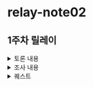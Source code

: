 # relay-note02
## 1주차 릴레이

<details>
<summary>토론 내용</summary>
 
### 1. 부스트캠프 커뮤니티는 어떤 커뮤니티가 되어야 할까? 커뮤니티라는 건 무엇일까? 
- 슬랙도 하나의 커뮤니티가 될 수 있을 것 같다.
- 정보공유, 소소한 잡답도 하면서 같이 성장하는 환경인 것 같다.
- 애매하거나 이해하기 어려운 미션을 같이 논의하면서 방향성을 잡아주는 데 큰 도움이 된다.
- 다른 캠퍼들이 올린 정보로 시작점을 찾고, 목표도 추가할 수 있다.

### 2. 개발자로서 학습하고 성장한다는 건 무엇일까? 학습과 성장이 되고 있는지 어떻게 확인할 수 있을까?
- 주로 미션 해결에 대해 토론함.
- 학습시간 안에 학습할 내용이 많아서, 방향성 정도만 알아간다는 느낌이 든다.
- 초반에는 미션을 해결하고 코드를 무조건 구현해야 한다는 집중이 있어서 배우는 것이 없었는데, 이번주 후반에는 더 학습에 집중하여 얻어가는 것이 더 많은 것 같다.
- 우선순위 결정, 최소한의 목표 등의 필요성을 느낀다.
- CS 지식도 얻고, 또 어떤식으로 학습을 진행해 나가야 하는지 배우는 것 같다.
- 제출은 했다, 베이직보다는 구현 이상의 내용을 생각해 나가서 구상, 설계까지도 생각하는 것 같다. 
 
### 3. AI에게는 어떤 도움을 받을 수 있고, 받을 수 없을까? AI가 할 수 있지만 하면 안 되는 일도 있을까? 
- AI에게 키워드를 주어서, 흐름/학습 순서를 정해주게 하는 것도 좋은 것 같다.
- 체크포인트 작성 같은 작업에서 도움을 받을 수도 있다.
  - 그렇지만 체크포인트를 직접 만드는 것이 학습에는 더 도움이 될 수도 있음
- 학습한 정보를 건내주고, 요약이나 자료 정리를 요청해주면 편리하다.
- 로직을 생각하지 않고, 그대로 코드를 작성해달라고 요청하니 학습은 됬지만, 구현 실력은 안 늘은 기분이 들었다
- 리서치 부분에서 물어볼 때 신뢰성이 안 들어서 "이걸로 배워도 되나" 같은 기분이 들었다. 공식 문서를 확인하는 것이 나은것 같다.
- https://notebooklm.google.com/ 같은 모델로 찾은 자료를 정리해달라고 요청하는 것도 좋은 생각 같다.
- https://www.perplexity.ai/ 로 검색을 대신 해주는 모델을 사용하는 것도 가능하다.
- 테스팅, 검증에서 사용하면 편리해질 수 있을 것 같다.

### 4. 챌린지를 하며 놓치고 있는 것과 과도하게 집중하고 있는 것은 무엇일까? 어떻게 보완할 수 있을까?
- 1순위는 건강 (잠, 컨디션, 생활패턴...) "하나만 더" 하다가 잠을 좀 잃는 것 같다.
- 여기서도 AI 사용이 가능할까?
- 완성에 과도하게 집중해서, 돌아볼때 맞는 내용이 별로 없는 기분이 들었다.
- 문제처럼 보기보다는 학습에 필요한 과정으로 보는 것이 이상적인 것 같다.

### 5. 부스트캠프에서 1주차를 보내면서 아쉬웠던 게 있었나? 시도해 보고 싶었지만 망설였던 게 있나?
- 시간부족으로 인해서 리팩토링/테스트를 못 거친 것이 아쉬웠다.
- 오류가 뜰때 어떻게 해결해야 할지 막히는 것이 아쉬웠다.
- 코드에 예외 처리를 못해준 것 같았고, 뒤돌아볼 때 내가 쓴 코드인데 이해가 잘 안됐다.

## 결론
- 미션을 수행하면서 시간이 부족함을 많이 느꼈다.
- 아무래도 학습 부분에서 자료 요약/검색/정리에서 AI를 사용하면 좋을 것 같다 (키워드 뽑아주기, 학습 순서 잡아주기 등)
- 자주 사용하는 프롬프트를 정리해보기?
- 미션 학습을 도와주는 (정리, 요약) 프롬프트를 제작하기

</details>

<details>

<summary>조사 내용</summary>

- [모델에 맞는 프롬프트 엔지니어링 기법 가이드 모음](https://turingpost.co.kr/p/prompt-engineering-12)
- [더 나은 프롬프트 작성 전략](https://cloud.google.com/discover/what-is-prompt-engineering?hl=ko#strategies-for-writing-better-prompts)
- [코딩 없이 배우는 프롬프트 엔지니어링: 누구나 할 수 있는 생성형 AI 활용법](https://wikidocs.net/book/17625)
- [자주 사용되는 인기 프롬프트를 찾고 적용하기 - Stable Diffusion](https://mpost.io/best-100-stable-diffusion-prompts-the-most-beautiful-ai-text-to-image-prompts/)
- [Gemini 앱 고객센터 - 맞춤 Gems를 만드는 방법](https://support.google.com/gemini/answer/15235603?hl=ko&ref_topic=15236104&sjid=16859957180883029833-NC#zippy=%2C%EB%B8%8C%EB%A0%88%EC%9D%B8%EC%8A%A4%ED%86%A0%EB%B0%8D-%EB%8F%84%EA%B5%AC%2C%EC%BD%94%EB%94%A9-%ED%8C%8C%ED%8A%B8%EB%84%88%2C%EC%9E%91%EB%AC%B8-%ED%8E%B8%EC%A7%91%EA%B8%B0)
- [openai 프롬프트에 대한 가이드 1](https://help.openai.com/en/articles/10032626-prompt-engineering-best-practices-for-chatgpt)
- [openai 프롬프트에 대한 가이드 2](https://platform.openai.com/docs/guides/text?api-mode=chat&prompt-example=code#prompt-engineering)
- [프롬프트 프레임 워크 관련 링크](https://spartacodingclub.kr/blog/chatgpt-prompt-templates)
 - [여러 샘플들](https://cloud.google.com/vertex-ai/generative-ai/docs/prompt-gallery?hl=ko)

</details>

<details>

<summary>퀘스트</summary>

## 1. 프롬프트 베스트 프랙티스를 참고하여 학습 로드맵을 생성해주는 AI 프롬프트 만들기
- 학습에 필요한 자료들을 추천하는데 AI 활용해보기.
- 배경: 미션을 받았을때 뭘 모르는지 모르는 상태였기 때문에 방향을 학습에 방향성을 잡아주는 도움이 필요하다고 느꼈다.
- 목표/기준: 한 번정도 AI의 답변 바탕으로 학습을 진행하고 배운부분을 학습정리에 작성한다.

## 2. 리드미 등의 작성한 문서 파일 다듬기에 AI 활용
- 배경: 피어 피드백, 컴파일링을 진행하면서 다른 팀원들에게 문서를 읽기 쉽게 고민해봤던 경험이 있었다.
- 목표/기준: 작성한 리드미 파일과 AI가 만들어준 파일 그리고 수정한 리드 파일을 비교해서 보여줘야 한다.

## 3. 작성된 코드의 테스트 케이스 작성에 AI 활용
- 배경: 시간이 부족하여 테스트 케이스를 자세하게 작성하지 않고 넘어간 경우가 많다. 
- 목표/기준
 - AI 도움을 받아 시간을 단축하면서 자세한 테스트 케이스들로 다양한 테스트를 진행한다.
 - 자기가 작성한 테스트 케이스와 AI가 만들어준 테스트 케이스를 비교하고 어떤 케이스들이 추가 되었는지 확인해본다.

## 4. 건강을 고려해서 간단한 운동/식사를 추천해주는 프롬프트 만들기
- 배경: 챌린지를 하며 건강 (잠, 컨디션, 생활패턴...) 이 좀 걱정된다. "하나만 더"룰 하다가 잠을 좀 잃는 것 같다.
- 목표/기준: 식사나 운동이나 사진 찍어서 AI가 추천해준거랑 캡쳐해서 슬랙에 공유하기📸 (+ 본인이 할 수 있는 범위를 잘 정해보자! 화이팅!)

</details>
